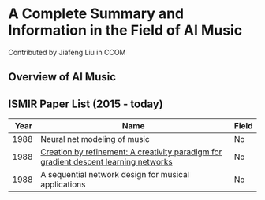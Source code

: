 # A Complete Summary and Information in the Field of AI Music

Contributed by Jiafeng Liu in CCOM

## Overview of AI Music



## ISMIR Paper List (2015 - today)

| Year |  Name | Field |
|------|-------------------------------|------|
| 1988 | Neural net modeling of music | No |
| 1988 | [Creation by refinement: A creativity paradigm for gradient descent learning networks](http://ieeexplore.ieee.org/stamp/stamp.jsp?arnumber=23933) | No |
| 1988 | A sequential network design for musical applications | No |
